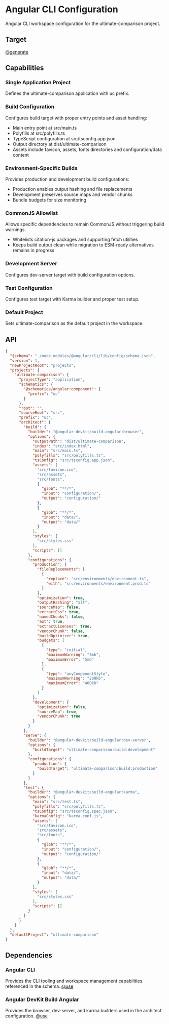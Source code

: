# Angular CLI Configuration

Angular CLI workspace configuration for the ultimate-comparison project.

## Target

[@generate](../../angular.json)

## Capabilities

### Single Application Project

Defines the ultimate-comparison application with uc prefix.

### Build Configuration

Configures build target with proper entry points and asset handling:
- Main entry point at src/main.ts
- Polyfills at src/polyfills.ts  
- TypeScript configuration at src/tsconfig.app.json
- Output directory at dist/ultimate-comparison
- Assets include favicon, assets, fonts directories and configuration/data content

### Environment-Specific Builds

Provides production and development build configurations:
- Production enables output hashing and file replacements
- Development preserves source maps and vendor chunks
- Bundle budgets for size monitoring

### CommonJS Allowlist

Allows specific dependencies to remain CommonJS without triggering build warnings.

- Whitelists citation-js packages and supporting fetch utilities
- Keeps build output clean while migration to ESM-ready alternatives remains in progress

### Development Server

Configures dev-server target with build configuration options.

### Test Configuration

Configures test target with Karma builder and proper test setup.

### Default Project

Sets ultimate-comparison as the default project in the workspace.

## API

```json { .api }
{
  "$schema": "./node_modules/@angular/cli/lib/config/schema.json",
  "version": 1,
  "newProjectRoot": "projects",
  "projects": {
    "ultimate-comparison": {
      "projectType": "application",
      "schematics": {
        "@schematics/angular:component": {
          "prefix": "uc"
        }
      },
      "root": "",
      "sourceRoot": "src",
      "prefix": "uc",
      "architect": {
        "build": {
          "builder": "@angular-devkit/build-angular:browser",
          "options": {
            "outputPath": "dist/ultimate-comparison",
            "index": "src/index.html",
            "main": "src/main.ts",
            "polyfills": "src/polyfills.ts",
            "tsConfig": "src/tsconfig.app.json",
            "assets": [
              "src/favicon.ico",
              "src/assets",
              "src/fonts",
              {
                "glob": "**/*",
                "input": "configuration/",
                "output": "configuration/"
              },
              {
                "glob": "**/*", 
                "input": "data/",
                "output": "data/"
              }
            ],
            "styles": [
              "src/styles.css"
            ],
            "scripts": []
          },
          "configurations": {
            "production": {
              "fileReplacements": [
                {
                  "replace": "src/environments/environment.ts",
                  "with": "src/environments/environment.prod.ts"
                }
              ],
              "optimization": true,
              "outputHashing": "all",
              "sourceMap": false,
              "extractCss": true,
              "namedChunks": false,
              "aot": true,
              "extractLicenses": true,
              "vendorChunk": false,
              "buildOptimizer": true,
              "budgets": [
                {
                  "type": "initial",
                  "maximumWarning": "3mb",
                  "maximumError": "5mb"
                },
                {
                  "type": "anyComponentStyle",
                  "maximumWarning": "200kb",
                  "maximumError": "400kb"
                }
              ]
            },
            "development": {
              "optimization": false,
              "sourceMap": true,
              "vendorChunk": true
            }
          }
        },
        "serve": {
          "builder": "@angular-devkit/build-angular:dev-server",
          "options": {
            "buildTarget": "ultimate-comparison:build:development"
          },
          "configurations": {
            "production": {
              "buildTarget": "ultimate-comparison:build:production"
            }
          }
        },
        "test": {
          "builder": "@angular-devkit/build-angular:karma",
          "options": {
            "main": "src/test.ts",
            "polyfills": "src/polyfills.ts",
            "tsConfig": "src/tsconfig.spec.json",
            "karmaConfig": "karma.conf.js",
            "assets": [
              "src/favicon.ico",
              "src/assets",
              "src/fonts",
              {
                "glob": "**/*",
                "input": "configuration/",
                "output": "configuration/"
              },
              {
                "glob": "**/*",
                "input": "data/",
                "output": "data/"
              }
            ],
            "styles": [
              "src/styles.css"
            ],
            "scripts": []
          }
        }
      }
    }
  },
  "defaultProject": "ultimate-comparison"
}
```

## Dependencies

### Angular CLI

Provides the CLI tooling and workspace management capabilities referenced in the schema.
[@use](../../package.json)

### Angular DevKit Build Angular

Provides the browser, dev-server, and karma builders used in the architect configuration.
[@use](../../package.json)
